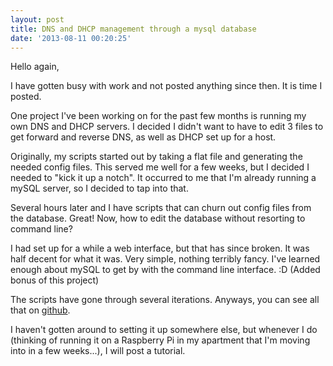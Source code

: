 ```yaml
---
layout: post
title: DNS and DHCP management through a mysql database
date: '2013-08-11 00:20:25'
---
```


Hello again,

I have gotten busy with work and not posted anything since then. It is time I posted.

One project I've been working on for the past few months is running my own DNS and DHCP servers. I decided I didn't want to have to edit 3 files to get forward and reverse DNS, as well as DHCP set up for a host.

Originally, my scripts started out by taking a flat file and generating the needed config files. This served me well for a few weeks, but I decided I needed to "kick it up a notch". It occurred to me that I'm already running a mySQL server, so I decided to tap into that.

Several hours later and I have scripts that can churn out config files from the database. Great! Now, how to edit the database without resorting to command line?

I had set up for a while a web interface, but that has since broken. It was half decent for what it was. Very simple, nothing terribly fancy. I've learned enough about mySQL to get by with the command line interface. :D (Added bonus of this project)

The scripts have gone through several iterations. Anyways, you can see all that on <a href="https://github.com/joshgordon/dns-dhcp-config">github</a>.

I haven't gotten around to setting it up somewhere else, but whenever I do (thinking of running it on a Raspberry Pi in my apartment that I'm moving into in a few weeks...), I will post a tutorial.